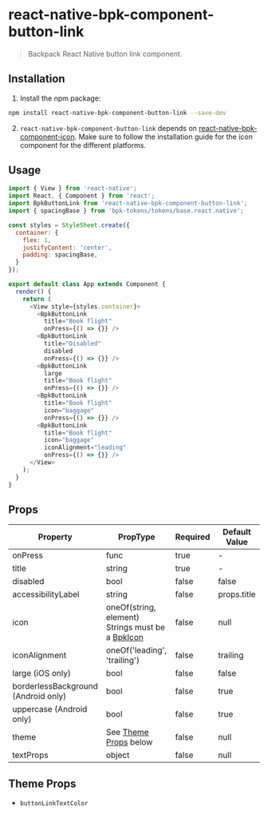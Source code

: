 # react-native-bpk-component-button-link

> Backpack React Native button link component.

## Installation

1. Install the npm package:
```sh
npm install react-native-bpk-component-button-link --save-dev
```

2. `react-native-bpk-component-button-link` depends on [react-native-bpk-component-icon](https://www.npmjs.com/package/react-native-bpk-component-icon). Make sure to follow the installation guide for the icon component for the different platforms.

## Usage

```js
import { View } from 'react-native';
import React, { Component } from 'react';
import BpkButtonLink from 'react-native-bpk-component-button-link';
import { spacingBase } from 'bpk-tokens/tokens/base.react.native';

const styles = StyleSheet.create({
  container: {
    flex: 1,
    justifyContent: 'center',
    padding: spacingBase,
  }
});

export default class App extends Component {
  render() {
    return (
      <View style={styles.container}>
        <BpkButtonLink
          title="Book flight"
          onPress={() => {}} />
        <BpkButtonLink
          title="Disabled"
          disabled
          onPress={() => {}} />
        <BpkButtonLink
          large
          title="Book flight"
          onPress={() => {}} />
        <BpkButtonLink
          title="Book flight"
          icon="baggage"
          onPress={() => {}} />
        <BpkButtonLink
          title="Book flight"
          icon="baggage"
          iconAlignment="leading"
          onPress={() => {}} />
      </View>
    );
  }
}
```

## Props

| Property                            | PropType                                                                  | Required | Default Value |
| ----------------------------------- | ------------------------------------------------------------------------- | -------- | ------------- |
| onPress                             | func                                                                      | true     | -             |
| title                               | string                                                                    | true     | -             |
| disabled                            | bool                                                                      | false    | false         |
| accessibilityLabel                  | string                                                                    | false    | props.title   |
| icon                                | oneOf(string, element) Strings must be a [BpkIcon](/components/web/icons) | false    | null          |
| iconAlignment                       | oneOf('leading', 'trailing')                                              | false    | trailing      |
| large (iOS only)                    | bool                                                                      | false    | false         |
| borderlessBackground (Android only) | bool                                                                      | false    | true          |
| uppercase (Android only)            | bool                                                                      | false    | true          |
| theme                               | See [Theme Props](#theme-props) below                                     | false    | null          |
| textProps                           | object                                                                    | false    | null          |

## Theme Props

* `buttonLinkTextColor`
